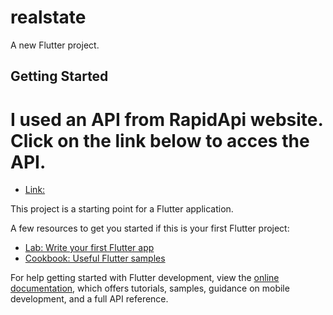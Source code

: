 # realstate

A new Flutter project.

## Getting Started

# I used an API from RapidApi website. Click on the link below to acces the API.
-   [Link: ](https://rapidapi.com/apidojo/api/bayut/)

This project is a starting point for a Flutter application.

A few resources to get you started if this is your first Flutter project:

- [Lab: Write your first Flutter app](https://docs.flutter.dev/get-started/codelab)
- [Cookbook: Useful Flutter samples](https://docs.flutter.dev/cookbook)



For help getting started with Flutter development, view the
[online documentation](https://docs.flutter.dev/), which offers tutorials,
samples, guidance on mobile development, and a full API reference.
